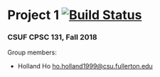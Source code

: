 # Project 1 [![Build Status](https://travis-ci.com/CSUF-CPSC-131-Fall2018/project1-HollyCakez.svg?token=JTDiLuChqqpuN5tRFgXo&branch=master)](https://travis-ci.com/CSUF-CPSC-131-Fall2018/project1-HollyCakez)
### CSUF CPSC 131, Fall 2018

Group members:

- Holland Ho ho.holland1999@csu.fullerton.edu
